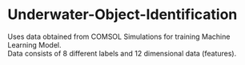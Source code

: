 # Underwater-Object-Identification
Uses data obtained from COMSOL Simulations for training Machine Learning Model.\
Data consists of 8 different labels and 12 dimensional data (features).
